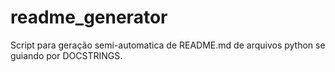 # readme_generator
Script para geração semi-automatica de README.md de arquivos python se guiando por DOCSTRINGS.
